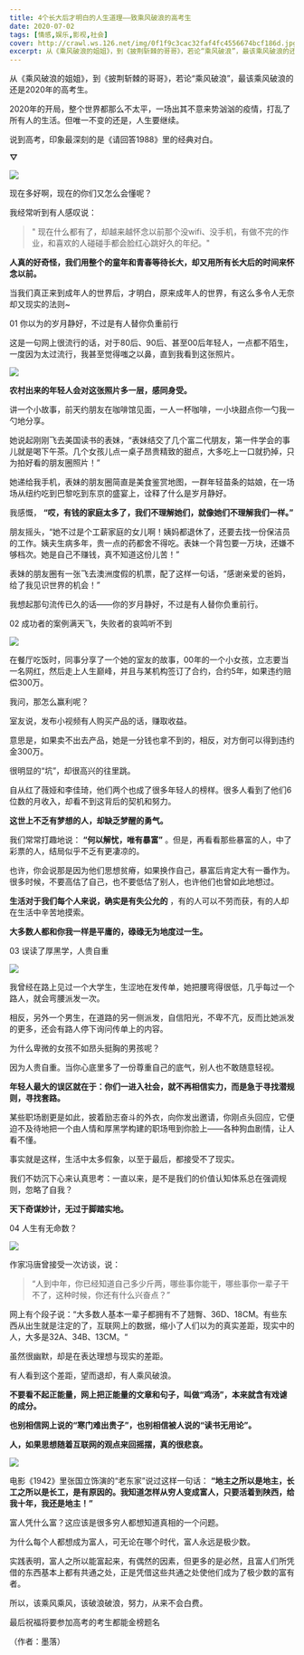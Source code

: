 ```yaml
---
title: 4个长大后才明白的人生道理——致乘风破浪的高考生
date: 2020-07-02
tags: [情感,娱乐,影视,社会]
cover: http://crawl.ws.126.net/img/0f1f9c3cac32faf4fc4556674bcf186d.jpg
excerpt: 从《乘风破浪的姐姐》，到《披荆斩棘的哥哥》，若论“乘风破浪”，最该乘风破浪的还是2020年的高考生。2020年的开局，整个世界都那么不太平，一场出其不意来势汹汹的疫情，打乱了所有人的生活。但唯一不变的还是，人生要继续。说到高考，印象
---
```

从《乘风破浪的姐姐》，到《披荆斩棘的哥哥》，若论“乘风破浪”，最该乘风破浪的还是2020年的高考生。

2020年的开局，整个世界都那么不太平，一场出其不意来势汹汹的疫情，打乱了所有人的生活。但唯一不变的还是，人生要继续。

说到高考，印象最深刻的是《请回答1988》里的经典对白。

**▽**

![](http://crawl.ws.126.net/img/0f1f9c3cac32faf4fc4556674bcf186d.jpg)  

现在多好啊，现在的你们又怎么会懂呢？

我经常听到有人感叹说：

> " 现在什么都有了，却越来越怀念以前那个没wifi、没手机，有做不完的作业，和喜欢的人碰碰手都会脸红心跳好久的年纪。"

**人真的好奇怪，我们用整个的童年和青春等待长大，却又用所有长大后的时间来怀念以前。**

当我们真正来到成年人的世界后，才明白，原来成年人的世界，有这么多令人无奈却又现实的法则~

01 你以为的岁月静好，不过是有人替你负重前行

这是一句网上很流行的话，对于80后、90后、甚至00后年轻人，一点都不陌生，一度因为太过流行，我甚至觉得嗤之以鼻，直到我看到这张照片。

![](http://crawl.ws.126.net/img/e1ee71bcaa516e399e1c67c728a0572f.jpg)  

**农村出来的年轻人会对这张照片多一层，感同身受。**

讲一个小故事，前天约朋友在咖啡馆见面，一人一杯咖啡，一小块甜点你一勺我一勺地分享。

她说起刚刚飞去美国读书的表妹，“表妹结交了几个富二代朋友，第一件学会的事儿就是喝下午茶。几个女孩儿点一桌子昂贵精致的甜点，大多吃上一口就扔掉，只为拍好看的朋友圈照片！”

她递给我手机，表妹的朋友圈简直是美食鉴赏地图，一群年轻苗条的姑娘，在一场场从纽约吃到巴黎吃到东京的盛宴上，诠释了什么是岁月静好。

我感慨， **“哎，有钱的家庭太多了，我们不理解她们，就像她们不理解我们一样。”**

朋友摇头，“她不过是个工薪家庭的女儿啊！姨妈都退休了，还要去找一份保洁员的工作。姨夫生病多年，贵一点的药都舍不得吃。表妹一个背包要一万块，还嫌不够档次。她是自己不赚钱，真不知道这份儿苦！”

表妹的朋友圈有一张飞去澳洲度假的机票，配了这样一句话，“感谢亲爱的爸妈，给了我见识世界的机会！”

我想起那句流传已久的话——你的岁月静好，不过是有人替你负重前行。

02 成功者的案例满天飞，失败者的哀鸣听不到

![](http://crawl.ws.126.net/img/4021d7eebb26237cf032b71a7836b6c6.jpg)  

在餐厅吃饭时，同事分享了一个她的室友的故事，00年的一个小女孩，立志要当一名网红，然后走上人生巅峰，并且与某机构签订了合约，合约5年，如果违约赔偿300万。

我问，那怎么赢利呢？

室友说，发布小视频有人购买产品的话，赚取收益。

意思是，如果卖不出去产品，她是一分钱也拿不到的，相反，对方倒可以得到违约金300万。

很明显的“坑”，却很高兴的往里跳。

自从红了薇娅和李佳琦，他们两个也成了很多年轻人的榜样。很多人看到了他们6位数的月收入，却看不到这背后的契机和努力。

**这世上不乏有梦想的人，却缺乏梦醒的勇气。**

我们常常打趣地说： **“何以解忧，唯有暴富”** 。但是，再看看那些暴富的人，中了彩票的人，结局似乎不乏有更凄凉的。

也许，你会说那是因为他们思想贫瘠，如果换作自己，暴富后肯定大有一番作为。很多时候，不要高估了自己，也不要低估了别人，也许他们也曾如此地想过。

**生活对于我们每个人来说，确实是有失公允的** ，有的人可以不劳而获，有的人却在生活中辛苦地摸索。

**大多数人都和你我一样是平庸的，碌碌无为地度过一生。**

03 误读了厚黑学，人贵自重

![](http://crawl.ws.126.net/img/f4835c176253d3616544d2c374d7ed8a.jpg)  

我曾经在路上见过一个大学生，生涩地在发传单，她把腰弯得很低，几乎每过一个路人，就会弯腰派发一次。

相反，另外一个男生，在道路的另一侧派发，自信阳光，不卑不亢，反而比她派发的更多，还会有路人停下询问传单上的内容。

为什么卑微的女孩不如昂头挺胸的男孩呢？

因为人贵自重。当你心底里多了一份尊重自己的底气，别人也不敢随意轻视。

**年轻人最大的误区就在于：你们一进入社会，就不再相信实力，而是急于寻找潜规则，寻找套路。**

某些职场剧更是如此，披着励志奋斗的外衣，向你发出邀请，你刚点头回应，它便迫不及待地把一个由人情和厚黑学构建的职场甩到你脸上——各种狗血剧情，让人看不懂。

事实就是这样，生活中太多假象，以至于最后，都接受不了现实。

我们不妨沉下心来认真思考：一直以来，是不是我们的价值认知体系总在强调规则，忽略了自我？

**天下奇谋妙计，无过于脚踏实地。**

04 人生有无命数？

![](http://crawl.ws.126.net/img/32313f145726489b892326090a0824df.jpg)  

作家冯唐曾接受一次访谈，说：

> “人到中年，你已经知道自己多少斤两，哪些事你能干，哪些事你一辈子干不了，这种时候，你还有什么兴奋点？”

网上有个段子说：“大多数人基本一辈子都拥有不了翘臀、36D、18CM。有些东西从出生就是注定的了，互联网上的数据，缩小了人们以为的真实差距，现实中的人，大多是32A、34B、13CM。“

虽然很幽默，却是在表达理想与现实的差距。

有人看到这个差距，望而退却，有人乘风破浪。

**不要看不起正能量，网上把正能量的文章和句子，叫做“鸡汤”，本来就含有戏谑的成分。**

**也别相信网上说的“寒门难出贵子”，也别相信被人说的“读书无用论”。**

**人，如果思想随着互联网的观点来回摇摆，真的很悲哀。**

![](http://crawl.ws.126.net/img/5fd8f64f3338c07efc9889eeb177d8a5.jpg)  

电影《1942》里张国立饰演的“老东家”说过这样一句话：
**“地主之所以是地主，长工之所以是长工，是有原因的。我知道怎样从穷人变成富人，只要活着到陕西，给我十年，我还是地主！”**

富人凭什么富？这应该是很多穷人都想知道真相的一个问题。

为什么每个人都想成为富人，可无论在哪个时代，富人永远是极少数。

实践表明，富人之所以能富起来，有偶然的因素，但更多的是必然，且富人们所凭借的东西基本上都有共通之处，正是凭借这些共通之处使他们成为了极少数的富有者。

所以，该乘风乘风，该破浪破浪，努力，从来不会白费。

最后祝福将要参加高考的考生都能金榜题名

（作者：墨落）

